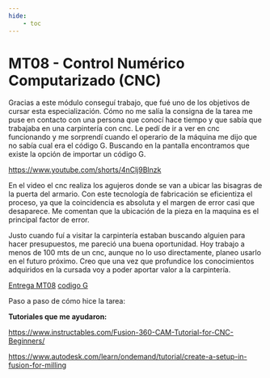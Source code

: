 ```yaml
---
hide:
    - toc
---
```


# MT08 - Control Numérico Computarizado (CNC)

Gracias a este módulo conseguí trabajo, que fué uno de los objetivos de cursar esta especialización.
Cómo no me salía la consigna de la tarea me puse en contacto con una persona que conocí hace tiempo y que sabía que trabajaba en una carpintería con cnc. Le pedí de ir a ver en cnc funcionando y me sorprendí cuando el operario de la máquina me dijo que no sabía cual era el código G. Buscando en la pantalla encontramos que existe la opción de importar un código G.

https://www.youtube.com/shorts/4nClj9Blnzk

En el video el cnc realiza los agujeros donde se van a ubicar las bisagras de la puerta del armario. Con este tecnología de fabricación se eficientiza el proceso, ya que la coincidencia es absoluta y el margen de error casi que desaparece. Me comentan que la ubicación de la pieza en la maquina es el principal factor de error.

Justo cuando fuí a visitar la carpintería estaban buscando alguien para hacer presupuestos, me pareció una buena oportunidad. Hoy trabajo a menos de 100 mts de un cnc, aunque no lo uso directamente, planeo usarlo en el futuro próximo. Creo que una vez que profundice los conocimientos adquiridos en la cursada voy a poder aportar valor a la carpintería.

[Entrega MT08](../archivos/Entrega_MecanizadoMTO8.f3d)
[codigo G](../archivos/Pilar_Garcia_Olano.gcode)

Paso a paso de cómo hice la tarea:


**Tutoriales que me ayudaron:**

https://www.instructables.com/Fusion-360-CAM-Tutorial-for-CNC-Beginners/

https://www.autodesk.com/learn/ondemand/tutorial/create-a-setup-in-fusion-for-milling


